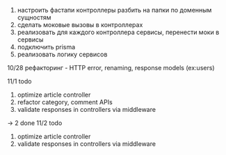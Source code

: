 1) настроить фастапи контроллеры разбить на папки по доменным сущностям
2) сделать моковые вызовы в контроллерах
3) реализовать для каждого контроллера сервисы, перенести моки в сервисы
4) подключить prisma
5) реализовать логику сервисов

10/28
рефакторинг - HTTP error, renaming, response models (ex:users)

11/1
todo 
1) optimize article controller
2) refactor category, comment APIs
3) validate responses in controllers via middleware

 -> 2 done
 11/2
 todo
 1) optimize article controller
 2) validate responses in controllers via middleware